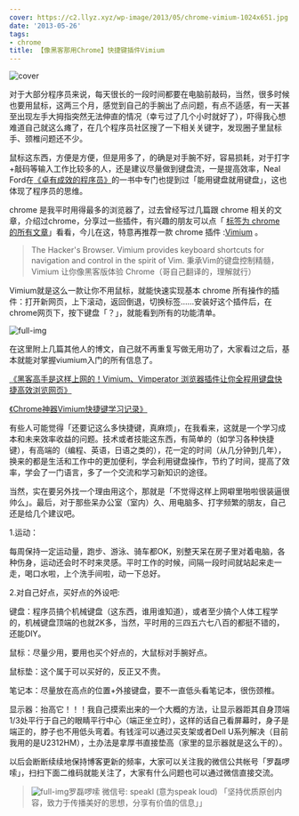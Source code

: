```yaml
---
cover: https://c2.llyz.xyz/wp-image/2013/05/chrome-vimium-1024x651.jpg
date: '2013-05-26'
tags:
- chrome
title: 【像黑客那用Chrome】快捷键插件Vimium
---
```


![cover](https://c2.llyz.xyz/wp-image/2013/05/chrome-vimium-1024x651.jpg)

对于大部分程序员来说，每天很长的一段时间都要在电脑前敲码，当然，很多时候也要用鼠标，这两三个月，感觉到自己的手腕出了点问题，有点不适感，有一天甚至出现左手大拇指突然无法伸直的情况（幸亏过了几个小时就好了），吓得我心想难道自己就这么瘫了，在几个程序员社区搜了一下相关关键字，发现圈子里鼠标手、颈椎问题还不少。

鼠标这东西，方便是方便，但是用多了，的确是对手腕不好，容易损耗，对于打字+敲码等输入工作比较多的人，还是建议尽量做到键盘流，一是提高效率，Neal Ford在[《卓有成效的程序员》](https://book.douban.com/subject/3558788/)的一书中专门也提到过「能用键盘就用键盘」，这也体现了程序员的思维。

chrome 是我平时用得最多的浏览器了，过去曾经写过几篇跟 chrome 相关的文章，介绍过chrome，分享过一些插件，有兴趣的朋友可以点「 [标签为 chrome 的所有文章](https://luolei.org/tag/chrome/)」看看，今儿在这，特意再推荐一款 chrome 插件 :[Vimium](https://chrome.google.com/webstore/detail/vimium/dbepggeogbaibhgnhhndojpepiihcmeb) 。

> The Hacker's Browser. Vimium provides keyboard shortcuts for navigation and control in the spirit of Vim. 秉承Vim的键盘控制精髓，Vimium 让你像黑客版体验 Chrome（哥自己翻译的，理解就行）

Vimium就是这么一款让你不用鼠标，就能快速实现基本 chrome 所有操作的插件：打开新网页，上下滚动，返回倒退，切换标签……安装好这个插件后，在chrome网页下，按下键盘「？」，就能看到所有的功能清单。

![full-img](https://c2.llyz.xyz/wp-image/2013/05/vimium-function.png)

在这里附上几篇其他人的博文，自己就不再重复写做无用功了，大家看过之后，基本就能对掌握viumium入门的所有信息了。

[《黑客高手是这样上网的！Vimium、Vimperator 浏览器插件让你全程用键盘快捷高效浏览网页》](https://www.iplaysoft.com/vimium-and-vimperator.html)

[《Chrome神器Vimium快捷键学习记录》](https://www.cppblog.com/deercoder/archive/2011/10/22/158886.html)

有些人可能觉得「还要记这么多快捷键，真麻烦」，在我看来，这就是一个学习成本和未来效率收益的问题。技术或者技能这东西，有简单的（如学习各种快捷键），有高端的（编程、英语，日语之类的），花一定的时间（从几分钟到几年），换来的都是生活和工作中的更加便利，学会利用键盘操作，节约了时间，提高了效率，学会了一门语言，多了一个交流和学习新知识的途径。

当然，实在要另外找一个理由用这个，那就是「不觉得这样上网噼里啪啦很装逼很帅么」。最后，对于那些呆办公室（室内）久、用电脑多、打字频繁的朋友，自己还是给几个建议吧。

1.运动：

每周保持一定运动量，跑步、游泳、骑车都OK，别整天呆在房子里对着电脑，各种伤身，运动还会时不时来灵感。平时工作的时候，间隔一段时间就站起来走一走，喝口水啦，上个洗手间啦，动一下总好。

2.对自己好点，买好点的外设吧:

键盘：程序员搞个机械键盘（这东西，谁用谁知道），或者至少搞个人体工程学的，机械键盘顶端的也就2K多，当然，平时用的三四五六七八百的都挺不错的，还能DIY。

鼠标：尽量少用，要用也买个好点的，大鼠标对手腕好点。

鼠标垫：这个属于可以买好的，反正又不贵。

笔记本：尽量放在高点的位置+外接键盘，要不一直低头看笔记本，很伤颈椎。

显示器：抬高它！！！我自己摸索出来的一个大概的方法，让显示器距其自身顶端1/3处平行于自己的眼睛平行中心（端正坐立时），这样的话自己看屏幕时，身子是端正的，脖子也不用低头弯着。有钱淫可以通过买支架或者Dell U系列解决（目前我用的是U2312HM），土办法是拿厚书直接垫高（家里的显示器就是这么干的）。

以后会断断续续地保持博客更新的频率，大家可以关注我的微信公共帐号「罗磊啰嗦」，扫扫下面二维码就能关注了，大家有什么问题也可以通过微信直接交流。

> ![full-img](https://c2.llyz.xyz/wp-image/2013/05/weixin-code-150x150.jpg)罗磊啰嗦 微信号: speakl (意为speak loud) 「坚持优质原创内容，致力于传播美好的思想，分享有价值的信息」」
